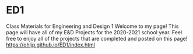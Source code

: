 # ED1
Class Materials for Engineering and Design 1
Welcome to my page! This page will have all of my E&D Projects for the 2020-2021 school year. Feel free to enjoy all of the projects that are completed and posted on this page!
https://ohljp.github.io/ED1/index.html
